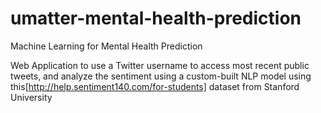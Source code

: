 # umatter-mental-health-prediction
Machine Learning for Mental Health Prediction

Web Application to use a Twitter username to access most recent public tweets, and analyze the sentiment using a custom-built NLP model using this[http://help.sentiment140.com/for-students] dataset from Stanford University
